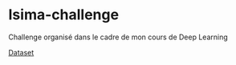 # Isima-challenge
Challenge organisé dans le cadre de mon cours de Deep Learning

[Dataset](https://www.kaggle.com/datasets/paulmaitre/challenge-img-classification)

